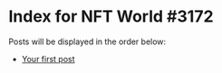 # Index for NFT World #3172
Posts will be displayed in the order below:

- [Your first post](./001-first.md)

